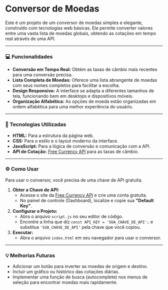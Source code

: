 # Conversor de Moedas

Este é um projeto de um conversor de moedas simples e elegante, construído com tecnologias web básicas. Ele permite converter valores entre uma vasta lista de moedas globais, obtendo as cotações em tempo real através de uma API.

---

### 💻 Funcionalidades

* **Conversão em Tempo Real:** Obtém as taxas de câmbio mais recentes para uma conversão precisa.
* **Lista Completa de Moedas:** Oferece uma lista abrangente de moedas com seus nomes completos para facilitar a escolha.
* **Design Responsivo:** A interface se adapta a diferentes tamanhos de tela, funcionando bem em desktops e dispositivos móveis.
* **Organização Alfabética:** As opções de moeda estão organizadas em ordem alfabética para uma melhor experiência do usuário.

---

### 🚀 Tecnologias Utilizadas

* **HTML:** Para a estrutura da página web.
* **CSS:** Para o estilo e o layout moderno da interface.
* **JavaScript:** Para a lógica de conversão e comunicação com a API.
* **API de Cotação:** [Free Currency API](https://app.freecurrencyapi.com/) para as taxas de câmbio.

---

### ⚙️ Como Usar

Para usar o conversor, você precisa de uma chave de API gratuita.

1.  **Obter a Chave de API:**
    * Acesse o site da [Free Currency API](https://app.freecurrencyapi.com/) e crie uma conta gratuita.
    * No painel de controle (Dashboard), localize e copie sua **"Default Key"**.
2.  **Configurar o Projeto:**
    * Abra o arquivo `script.js` no seu editor de código.
    * Encontre a linha que diz `const API_KEY = 'SUA_CHAVE_DE_API';` e substitua `'SUA_CHAVE_DE_API'` pela chave que você copiou.
3.  **Executar:**
    * Abra o arquivo `index.html` em seu navegador para usar o conversor.

---

### 💡 Melhorias Futuras

* Adicionar um botão para inverter as moedas de origem e destino.
* Incluir um gráfico ou histórico das cotações diárias.
* Implementar uma função de busca (autocomplete) nos menus de seleção para encontrar moedas mais rapidamente.
